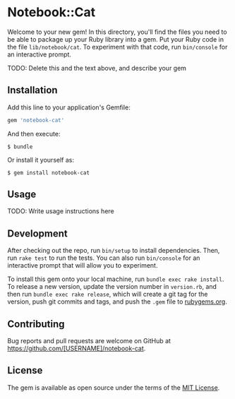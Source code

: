 # Notebook::Cat

Welcome to your new gem! In this directory, you'll find the files you need to be able to package up your Ruby library into a gem. Put your Ruby code in the file `lib/notebook/cat`. To experiment with that code, run `bin/console` for an interactive prompt.

TODO: Delete this and the text above, and describe your gem

## Installation

Add this line to your application's Gemfile:

```ruby
gem 'notebook-cat'
```

And then execute:

    $ bundle

Or install it yourself as:

    $ gem install notebook-cat

## Usage

TODO: Write usage instructions here

## Development

After checking out the repo, run `bin/setup` to install dependencies. Then, run `rake test` to run the tests. You can also run `bin/console` for an interactive prompt that will allow you to experiment.

To install this gem onto your local machine, run `bundle exec rake install`. To release a new version, update the version number in `version.rb`, and then run `bundle exec rake release`, which will create a git tag for the version, push git commits and tags, and push the `.gem` file to [rubygems.org](https://rubygems.org).

## Contributing

Bug reports and pull requests are welcome on GitHub at https://github.com/[USERNAME]/notebook-cat.

## License

The gem is available as open source under the terms of the [MIT License](http://opensource.org/licenses/MIT).
